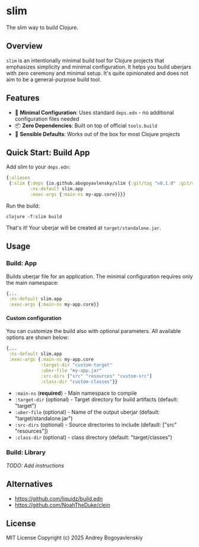 # slim

The slim way to build Clojure.

## Overview

`slim` is an intentionally minimal build tool for Clojure projects that emphasizes simplicity and minimal configuration. It helps you build uberjars with zero ceremony and minimal setup. It's quite opinionated and does not aim to be a general-purpose build tool. 

## Features

- 🎯 **Minimal Configuration**: Uses standard `deps.edn` - no additional configuration files needed
- 📦 **Zero Dependencies**: Built on top of official `tools.build`
- 🔧 **Sensible Defaults**: Works out of the box for most Clojure projects

## Quick Start: Build App

Add slim to your `deps.edn`:

```clojure
{:aliases
 {:slim {:deps {io.github.abogoyavlensky/slim {:git/tag "v0.1.0" :git/sha "..."}}
         :ns-default slim.app
         :exec-args {:main-ns my-app.core}}}}
```

Run the build:
    
```shell
clojure -T:slim build
```

That's it! Your uberjar will be created at `target/standalone.jar`.

## Usage

### Build: App
Builds uberjar file for an application.
The minimal configuration requires only the main namespace:

```clojure
{...
 :ns-default slim.app
 :exec-args {:main-ns my-app.core}}
 ```

#### Custom configuration
You can customize the build also with optional parameters. All available options are shown below:

```clojure
{...
 :ns-default slim.app
 :exec-args {:main-ns my-app.core
             :target-dir "custom-target"
             :uber-file "my-app.jar"
             :src-dirs ["src" "resources" "custom-src"]
             :class-dir "custom-classes"}}
```

- `:main-ns` (**required**) - Main namespace to compile
- `:target-dir` (optional) - Target directory for build artifacts (default: "target")
- `:uber-file` (optional) - Name of the output uberjar (default: "target/standalone.jar")
- `:src-dirs` (optional) - Source directories to include (default: ["src" "resources"])
- `:class-dir` (optional) - class directory (default: "target/classes")

### Build: Library

*TODO: Add instructions*

## Alternatives

- https://github.com/liquidz/build.edn
- https://github.com/NoahTheDuke/clein

## License
MIT License
Copyright (c) 2025 Andrey Bogoyavlenskiy

